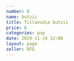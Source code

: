 ```yaml
---
number: 8
name: butzii
title: Tillansdia butzii
price: 6
categories: pup
date: 2019-11-19 12:00
layout: page
seller: DFG
---
```

